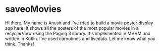 # saveoMovies

Hi there, My name is Anush and I've tried to build a movie poster display app here. It shows all the posters of the most popular movies in a recyclerView
using the Paging 3 library. It's implemented in MVVM and written in Kotlin. I've used coroutines and livedata. Let me know what you think. Thanks!
